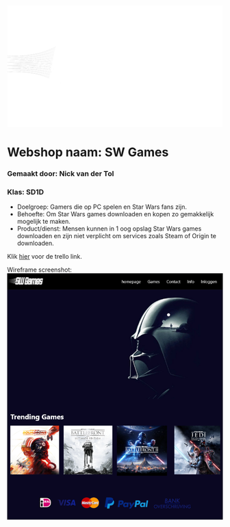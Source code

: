 ![Logo van SW Games](img/SWGamesLogo.png)
# Webshop naam: SW Games 
### Gemaakt door: Nick van der Tol
### Klas: SD1D

- Doelgroep: Gamers die op PC spelen en Star Wars fans zijn.
- Behoefte: Om Star Wars games downloaden en kopen zo gemakkelijk mogelijk te maken. 
- Product/dienst: Mensen kunnen in 1 oog opslag Star Wars games downloaden en zijn niet verplicht om services zoals Steam of Origin te downloaden.

Klik [hier](https://trello.com/b/LaqFOvgb/backlog-periode-4-webshop) voor de trello link.

Wireframe screenshot:
![Screenshot van Wireframe](img/Screenshot%20wireframe.png)